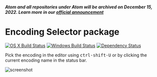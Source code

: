##### Atom and all repositories under Atom will be archived on December 15, 2022. Learn more in our [official announcement](https://github.blog/2022-06-08-sunsetting-atom/)
 # Encoding Selector package
[![OS X Build Status](https://travis-ci.org/atom/encoding-selector.svg?branch=master)](https://travis-ci.org/atom/encoding-selector) [![Windows Build Status](https://ci.appveyor.com/api/projects/status/e08x6k2b68wpwxxc/branch/master?svg=true)](https://ci.appveyor.com/project/Atom/encoding-selector/branch/master) [![Dependency Status](https://david-dm.org/atom/encoding-selector.svg)](https://david-dm.org/atom/encoding-selector)

Pick the encoding in the editor using <kbd>ctrl-shift-U</kbd> or by clicking the current encoding name in the status bar.

![screenshot](https://cloud.githubusercontent.com/assets/671378/4815579/1334d066-5ed8-11e4-8cce-a1734be09c8a.png)
